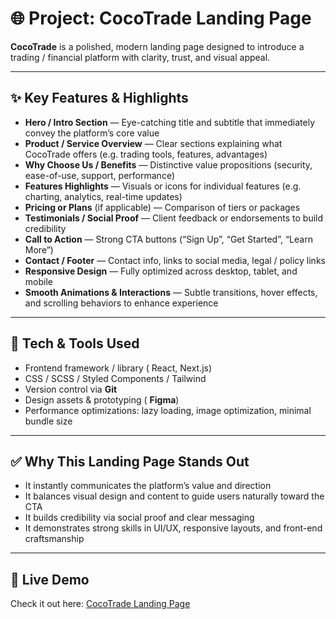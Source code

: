 # 🌐 Project: CocoTrade Landing Page

**CocoTrade** is a polished, modern landing page designed to introduce a trading / financial platform with clarity, trust, and visual appeal.

---

## ✨ Key Features & Highlights

- **Hero / Intro Section** — Eye-catching title and subtitle that immediately convey the platform’s core value  
- **Product / Service Overview** — Clear sections explaining what CocoTrade offers (e.g. trading tools, features, advantages)  
- **Why Choose Us / Benefits** — Distinctive value propositions (security, ease-of-use, support, performance)  
- **Features Highlights** — Visuals or icons for individual features (e.g. charting, analytics, real-time updates)  
- **Pricing or Plans** (if applicable) — Comparison of tiers or packages  
- **Testimonials / Social Proof** — Client feedback or endorsements to build credibility  
- **Call to Action** — Strong CTA buttons (“Sign Up”, “Get Started”, “Learn More”)  
- **Contact / Footer** — Contact info, links to social media, legal / policy links  
- **Responsive Design** — Fully optimized across desktop, tablet, and mobile  
- **Smooth Animations & Interactions** — Subtle transitions, hover effects, and scrolling behaviors to enhance experience  

---

## 🧰 Tech & Tools Used

- Frontend framework / library ( React, Next.js)  
- CSS / SCSS / Styled Components / Tailwind
- Version control via **Git**  
- Design assets & prototyping ( **Figma**)  
- Performance optimizations: lazy loading, image optimization, minimal bundle size  

---

## ✅ Why This Landing Page Stands Out

- It instantly communicates the platform’s value and direction  
- It balances visual design and content to guide users naturally toward the CTA  
- It builds credibility via social proof and clear messaging  
- It demonstrates strong skills in UI/UX, responsive layouts, and front-end craftsmanship  

---

## 🔗 Live Demo

Check it out here: [CocoTrade Landing Page](https://cocotrade.netlify.app/)
